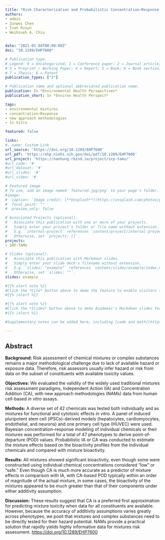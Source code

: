 ```yaml
---
title: "Risk Characterization and Probabilistic Concentration–Response Modeling of Complex Environmental Mixtures Using New Approach Methodologies (NAMs) Data from Organotypic in Vitro Human Stem Cell Assays"
authors:
- admin
- Zunwei Chen
- Ivan Rusyn
- Weihsueh A. Chiu


date: "2021-01-04T00:00:00Z"
doi: "10.1289/EHP7600"

# Publication type.
# Legend: 0 = Uncategorized; 1 = Conference paper; 2 = Journal article;
# 3 = Preprint / Working Paper; 4 = Report; 5 = Book; 6 = Book section;
# 7 = Thesis; 8 = Patent
publication_types: ["2"]

# Publication name and optional abbreviated publication name.
publication: In *Environmental Health Perspectives*
publication_short: In *Environ Health Perspect*

tags:
- environmental mixtures
- concentration–Response
- new approach methodologies
- in Vitro

featured: false

links:
#- name: Custom Link
url_source: 'https://doi.org/10.1289/EHP7600'
url_pdf: 'https://ehp.niehs.nih.gov/doi/pdf/10.1289/EHP7600'
url_project: 'https://nanhung.rbind.io/project/srp-tamu/'
#url_code: '#'
#url_dataset: '#'
#url_slides: '#'
#url_video: '#'

# Featured image
# To use, add an image named `featured.jpg/png` to your page's folder. 
#image:
#  caption: 'Image credit: [**Unsplash**](https://unsplash.com/photos/pLCdAaMFLTE)'
#  focal_point: ""
#  preview_only: false

# Associated Projects (optional).
#   Associate this publication with one or more of your projects.
#   Simply enter your project's folder or file name without extension.
#   E.g. `internal-project` references `content/project/internal-project/index.md`.
#   Otherwise, set `projects: []`.
projects:
- SRP-TAMU

# Slides (optional).
#   Associate this publication with Markdown slides.
#   Simply enter your slide deck's filename without extension.
#   E.g. `slides: "example"` references `content/slides/example/index.md`.
#   Otherwise, set `slides: ""`.
slides: example

#{{% alert note %}}
#Click the *Cite* button above to demo the feature to enable visitors to import publication metadata into their reference management software.
#{{% /alert %}}

#{{% alert note %}}
#Click the *Slides* button above to demo Academic's Markdown slides feature.
#{{% /alert %}}

#Supplementary notes can be added here, including [code and math](https://sourcethemes.com/academic/docs/writing-markdown-latex/).

---
```


## Abstract

**Background:** Risk assessment of chemical mixtures or complex substances remains a major methodological challenge due to lack of available hazard or exposure data. Therefore, risk assessors usually infer hazard or risk from data on the subset of constituents with available toxicity values.

**Objectives:** We evaluated the validity of the widely used traditional mixtures risk assessment paradigms, Independent Action (IA) and Concentration Addition (CA), with new approach methodologies (NAMs) data from human cell-based *in vitro* assays.

**Methods:** A diverse set of 42 chemicals was tested both individually and as mixtures for functional and cytotoxic effects *in vitro*. A panel of induced pluripotent stem cell (iPSCs)-derived models (hepatocytes, cardiomyocytes, endothelial, and neurons) and one primary cell type (HUVEC) were used. Bayesian concentration–response modeling of individual chemicals or their mixtures was performed for a total of 47 phenotypes to derive point-of-departure (POD) values. Probabilistic IA or CA was conducted to estimate the mixture effects based on the bioactivity profiles from the individual chemicals and compared with mixture bioactivity.

**Results:** All mixtures showed significant bioactivity, even though some were constructed using individual chemical concentrations considered “low” or “safe.” Even though CA is much more accurate as a predictor of mixture effects in comparison with IA, with CA-based POD typically within an order of magnitude of the actual mixture, in some cases, the bioactivity of the mixtures appeared to be much greater than that of their components under either additivity assumption.

**Discussion:** These results suggest that CA is a preferred first approximation for predicting mixture toxicity when data for all constituents are available. However, because the accuracy of additivity assumptions varies greatly across phenotypes, we posit that mixtures and complex substances need to be directly tested for their hazard potential. NAMs provide a practical solution that rapidly yields highly informative data for mixtures risk assessment. https://doi.org/10.1289/EHP7600
